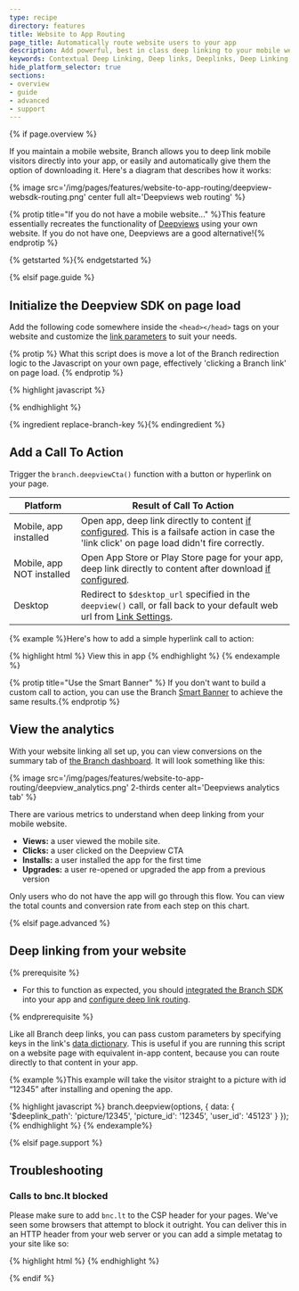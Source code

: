 ```yaml
---
type: recipe
directory: features
title: Website to App Routing
page_title: Automatically route website users to your app
description: Add powerful, best in class deep linking to your mobile website.
keywords: Contextual Deep Linking, Deep links, Deeplinks, Deep Linking, Deeplinking, Deferred Deep Linking, Deferred Deeplinking, Google App Indexing, Google App Invites, Apple Universal Links, Apple Spotlight Search, Facebook App Links, AppLinks, Deepviews, Deep views
hide_platform_selector: true
sections:
- overview
- guide
- advanced
- support
---
```


{% if page.overview %}

If you maintain a mobile website, Branch allows you to deep link mobile visitors directly into your app, or easily and automatically give them the option of downloading it. Here's a diagram that describes how it works:

{% image src='/img/pages/features/website-to-app-routing/deepview-websdk-routing.png' center full alt='Deepviews web routing' %}

{% protip title="If you do not have a mobile website..." %}This feature essentially recreates the functionality of [Deepviews]({{base.url}}/features/deepviews) using your own website. If you do not have one, Deepviews are a good alternative!{% endprotip %}

{% getstarted %}{% endgetstarted %}

{% elsif page.guide %}

## Initialize the Deepview SDK on page load

Add the following code somewhere inside the `<head></head>` tags on your website and customize the [link parameters]({{base.url}}/getting-started/configuring-links) to suit your needs.

{% protip %}
What this script does is move a lot of the Branch redirection logic to the Javascript on your own page, effectively 'clicking a Branch link' on page load.
{% endprotip %}

{% highlight javascript %}
<script type="text/javascript">
// load the Branch SDK file
{% ingredient web-sdk-initialization %}{% endingredient %}
// define the deepview structure
branch.deepview(
    {
      'channel': 'mobile_web',
      'feature': 'deepview',
      data : {
        '$deeplink_path': 'page/1234',
        'user_profile': '7890',
        'page_id': '1234',
        'custom_data': 1234
      }
    },
    {
      'make_new_link': false,   // Whether to create a new link even if one already exists; defaults to false
      'open_app': true          // Whether to try to open the app passively (as opposed to opening it upon user clicking); defaults to true
    }
);
</script>
{% endhighlight %}

{% ingredient replace-branch-key %}{% endingredient %}

## Add a Call To Action

Trigger the `branch.deepviewCta()` function with a button or hyperlink on your page.

| Platform | Result of Call To Action
| --- | ---
| Mobile, app installed | Open app, deep link directly to content [if configured]({{base.url}}/features/website-to-app-routing/advanced/#deep-linking-from-your-website). This is a failsafe action in case the 'link click' on page load didn't fire correctly.
| Mobile, app NOT installed | Open App Store or Play Store page for your app, deep link directly to content after download [if configured]({{base.url}}/features/website-to-app-routing/advanced/#deep-linking-from-your-website).
| Desktop | Redirect to `$desktop_url` specified in the `deepview()` call, or fall back to your default web url from [Link Settings](https://dashboard.branch.io/#/settings/link).

{% example %}Here's how to add a simple hyperlink call to action:

{% highlight html %}
<a id='downloadapp' onclick='branch.deepviewCta()'>View this in app</a>
{% endhighlight %}
{% endexample %}

{% protip title="Use the Smart Banner" %} If you don't want to build a custom call to action, you can use the Branch [Smart Banner]({{base.url}}/features/smart-banner) to achieve the same results.{% endprotip %}

## View the analytics

With your website linking all set up, you can view conversions on the summary tab of [the Branch dashboard](https://dashboard.branch.io). It will look something like this:

{% image src='/img/pages/features/website-to-app-routing/deepview_analytics.png' 2-thirds center alt='Deepviews analytics tab' %}

There are various metrics to understand when deep linking from your mobile website.

- **Views:** a user viewed the mobile site.
- **Clicks:** a user clicked on the Deepview CTA
- **Installs:** a user installed the app for the first time
- **Upgrades:** a user re-opened or upgraded the app from a previous version

Only users who do not have the app will go through this flow. You can view the total counts and conversion rate from each step on this chart.

{% elsif page.advanced %}

## Deep linking from your website

{% prerequisite %}

- For this to function as expected, you should [integrated the Branch SDK]({{base.url}}/getting-started/sdk-integration-guide) into your app and [configure deep link routing]({{base.url}}/getting-started/deep-link-routing).

{% endprerequisite %}

Like all Branch deep links, you can pass custom parameters by specifying keys in the link's [data dictionary]({{base.url}}/getting-started/configuring-links). This is useful if you are running this script on a website page with equivalent in-app content, because you can route directly to that content in your app.

{% example %}This example will take the visitor straight to a picture with id “12345” after installing and opening the app.

{% highlight javascript %}
branch.deepview(options, {
    data: {
        '$deeplink_path': 'picture/12345',
        'picture_id': '12345',
        'user_id': '45123'
    }
});
{% endhighlight %}
{% endexample%}


{% elsif page.support %}

## Troubleshooting

### Calls to bnc.lt blocked

Please make sure to add `bnc.lt` to the CSP header for your pages. We've seen some browsers that attempt to block it outright. You can deliver this in an HTTP header from your web server or you can add a simple metatag to your site like so:

{% highlight html %}
<meta http-equiv="Content-Security-Policy" content="default-src https://bnc.lt; child-src 'none'; object-src 'none'"> 
{% endhighlight %}

{% endif %}